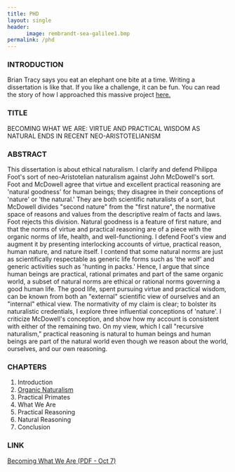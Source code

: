 ```yaml
---
title: PHD
layout: single
header: 
      image: rembrandt-sea-galilee1.bmp
permalink: /phd
---
```



### INTRODUCTION

Brian Tracy says you eat an elephant one bite at a time. Writing a dissertation is like that. If you like a challenge, it can be fun.  You can read the story of how I approached this massive project [here.](/phd-how-to)


### TITLE

BECOMING WHAT WE ARE: VIRTUE AND PRACTICAL WISDOM AS NATURAL ENDS IN RECENT NEO-ARISTOTELIANISM


### ABSTRACT 

This dissertation is about ethical naturalism. I clarify and defend Philippa Foot's sort of neo-Aristotelian naturalism against John McDowell's sort. Foot and McDowell agree that virtue and excellent practical reasoning are 'natural goodness' for human beings; they disagree in their conceptions of 'nature' or 'the natural.' They are both scientific naturalists of a sort, but McDowell divides "second nature" from the "first nature", the normative space of reasons and values from the descriptive realm of facts and laws. Foot rejects this division. Natural goodness is a feature of first nature, and that the norms of virtue and practical reasoning are of a piece with the organic norms of life, health, and well-functioning. I defend Foot's view and augment it by presenting interlocking accounts of virtue, practical reason, human nature, and nature itself. I contend that some natural norms are just as scientifically respectable as generic life forms such as 'the wolf' and generic activities such as 'hunting in packs.' Hence, I argue that since  human beings are practical, rational primates and part of the same organic world, a subset of natural norms are ethical or rational norms governing a good human life. The good life, spent pursuing virtue and practical wisdom, can be known from both an "external" scientific view of ourselves and an "internal" ethical view. The normativity of my claim is clear; to bolster its naturalistic credentials, I explore three influential conceptions of 'nature'. I criticize McDowell's conception, and show how my account is consistent with either of the remaining two. On my view, which I call "recursive naturalism," practical reasoning is natural to human beings and human beings are part of the natural world even though we reason about the world, ourselves, and our own reasoning. 


### CHAPTERS

1. Introduction
2. [Organic Naturalism](https://www.academia.edu/26571534/Natural_Norms)
3. Practical Primates
4. What We Are
5. Practical Reasoning
6. Natural Reasoning
8. Conclusion

### LINK

[Becoming What We Are (PDF - Oct 7)](https://github.com/keithbuhler/dissertation-story/blob/gh-pages/Buhler%2C%20Becoming%20What%20We%20Are.pdf)
